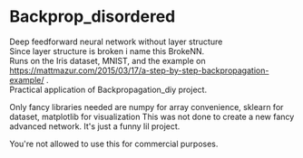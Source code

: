 # Backprop_disordered
Deep feedforward neural network without layer structure\
Since layer structure is broken i name this BrokeNN.\
Runs on the Iris dataset, MNIST, and the example on https://mattmazur.com/2015/03/17/a-step-by-step-backpropagation-example/ .\
Practical application of Backpropagation_diy project.


Only fancy libraries needed are numpy for array convenience, sklearn for dataset, matplotlib for visualization
This was not done to create a new fancy advanced network. It's just a funny lil project.

You're not allowed to use this for commercial purposes.
